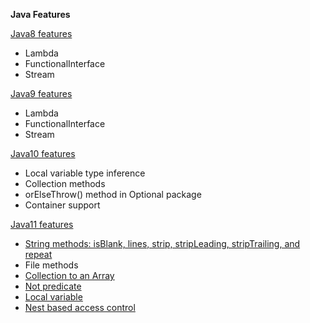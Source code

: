 <b>Java Features </b>

<u>Java8 features</u>
<ul>
    <li>Lambda</li>
    <li>FunctionalInterface</li>
    <li>Stream</li>
</ul>
<u>Java9 features</u>
<ul>
    <li>Lambda</li>
    <li>FunctionalInterface</li>
    <li>Stream</li>
</ul>
<u>Java10 features</u>
<ul>
    <li>Local variable type inference</li>
    <li>Collection methods</li>
    <li>orElseThrow() method in Optional package</li>
    <li>Container support</li>
</ul>
<u>Java11 features</u>
<ul>
    <li><a href="https://github.com/prakashmathiyalagan/java/blob/main/src/main/java/com/practice/java11/StringMethods.java">String methods: isBlank, lines, strip, stripLeading, stripTrailing, and repeat</a></li>
    <li>File methods</li>
    <li><a href="https://github.com/prakashmathiyalagan/java/blob/main/src/main/java/com/practice/java11/CollectionsToArray.java">Collection to an Array</a></li>
    <li><a href="https://github.com/prakashmathiyalagan/java/blob/main/src/main/java/com/practice/java11/CollectionsToArray.java">Not predicate</a></li>
    <li><a href="https://github.com/prakashmathiyalagan/java/blob/main/src/main/java/com/practice/java11/LocalVariable.java">Local variable</a></li>
    <li><a href="https://github.com/prakashmathiyalagan/java/blob/main/src/main/java/com/practice/java11/NestControl.java">Nest based access control</a></li>
</ul>